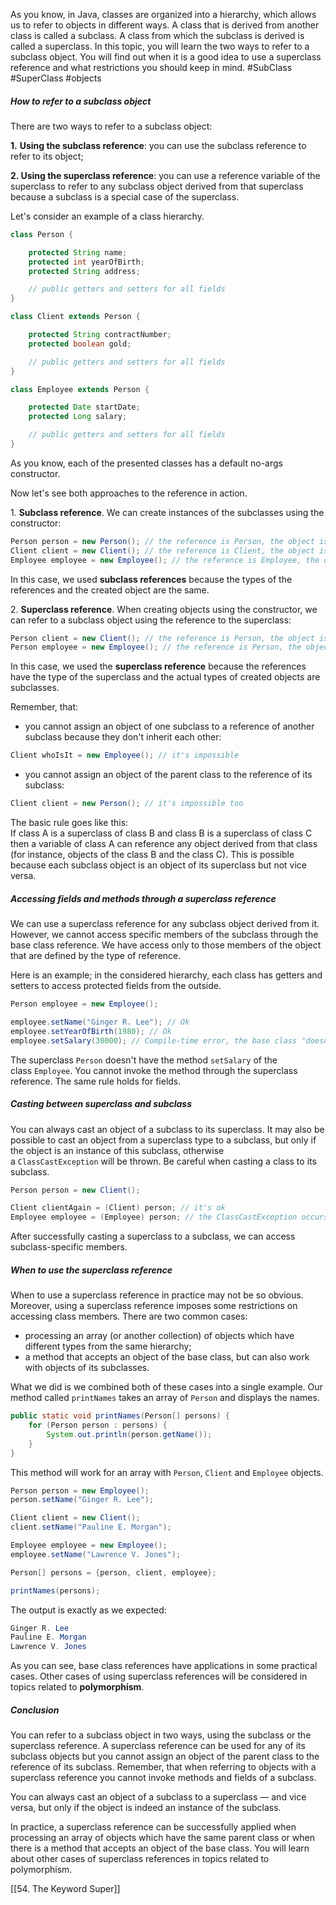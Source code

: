 As you know, in Java, classes are organized into a hierarchy, which allows us to refer to objects in different ways. A class that is derived from another class is called a subclass. A class from which the subclass is derived is called a superclass. In this topic, you will learn the two ways to refer to a subclass object. You will find out when it is a good idea to use a superclass reference and what restrictions you should keep in mind.
#SubClass #SuperClass #objects 
##### How to refer to a subclass object

There are two ways to refer to a subclass object:

**1.** **Using the subclass reference**: you can use the subclass reference to refer to its object;

**2. Using the superclass reference**: you can use a reference variable of the superclass to refer to any subclass object derived from that superclass because a subclass is a special case of the superclass.

Let's consider an example of a class hierarchy.

```java
class Person {

    protected String name;
    protected int yearOfBirth;
    protected String address;

    // public getters and setters for all fields
}

class Client extends Person {

    protected String contractNumber;
    protected boolean gold;

    // public getters and setters for all fields
}

class Employee extends Person {

    protected Date startDate;
    protected Long salary;

    // public getters and setters for all fields
}
```

As you know, each of the presented classes has a default no-args constructor.

Now let's see both approaches to the reference in action.

1. **Subclass reference**. We can create instances of the subclasses using the constructor:

```java
Person person = new Person(); // the reference is Person, the object is Person
Client client = new Client(); // the reference is Client, the object is Client
Employee employee = new Employee(); // the reference is Employee, the object is Employee
```

In this case, we used **subclass references** because the types of the references and the created object are the same.

2. **Superclass reference**. When creating objects using the constructor, we can refer to a subclass object using the reference to the superclass:

```java
Person client = new Client(); // the reference is Person, the object is Client
Person employee = new Employee(); // the reference is Person, the object is Employee
```

In this case, we used the **superclass reference** because the references have the type of the superclass and the actual types of created objects are subclasses.

Remember, that:

- you cannot assign an object of one subclass to a reference of another subclass because they don't inherit each other:

```java
Client whoIsIt = new Employee(); // it's impossible
```

- you cannot assign an object of the parent class to the reference of its subclass:

```java
Client client = new Person(); // it's impossible too
```

The basic rule goes like this:  
If class A is a superclass of class B and class B is a superclass of class C then a variable of class A can reference any object derived from that class (for instance, objects of the class B and the class C). This is possible because each subclass object is an object of its superclass but not vice versa.

##### Accessing fields and methods through a superclass reference

We can use a superclass reference for any subclass object derived from it. However, we cannot access specific members of the subclass through the base class reference. We have access only to those members of the object that are defined by the type of reference.

Here is an example; in the considered hierarchy, each class has getters and setters to access protected fields from the outside.

```java
Person employee = new Employee();

employee.setName("Ginger R. Lee"); // Ok
employee.setYearOfBirth(1980); // Ok
employee.setSalary(30000); // Compile-time error, the base class "doesn't know" about the method
```

The superclass `Person` doesn't have the method `setSalary` of the class `Employee`. You cannot invoke the method through the superclass reference. The same rule holds for fields.

##### Casting between superclass and subclass

You can always cast an object of a subclass to its superclass. It may also be possible to cast an object from a superclass type to a subclass, but only if the object is an instance of this subclass, otherwise a `ClassCastException` will be thrown. Be careful when casting a class to its subclass.

```java
Person person = new Client();

Client clientAgain = (Client) person; // it's ok
Employee employee = (Employee) person; // the ClassCastException occurs here
```

After successfully casting a superclass to a subclass, we can access subclass-specific members.

##### When to use the superclass reference

When to use a superclass reference in practice may not be so obvious. Moreover, using a superclass reference imposes some restrictions on accessing class members. There are two common cases:

- processing an array (or another collection) of objects which have different types from the same hierarchy;
- a method that accepts an object of the base class, but can also work with objects of its subclasses.

What we did is we combined both of these cases into a single example. Our method called `printNames` takes an array of `Person` and displays the names.

```java
public static void printNames(Person[] persons) {
    for (Person person : persons) {
        System.out.println(person.getName());
    }
}
```

This method will work for an array with `Person`, `Client` and `Employee` objects.

```java
Person person = new Employee();
person.setName("Ginger R. Lee");

Client client = new Client();
client.setName("Pauline E. Morgan");

Employee employee = new Employee();
employee.setName("Lawrence V. Jones");

Person[] persons = {person, client, employee};

printNames(persons);
```

The output is exactly as we expected:

```java
Ginger R. Lee
Pauline E. Morgan
Lawrence V. Jones
```

As you can see, base class references have applications in some practical cases. Other cases of using superclass references will be considered in topics related to **polymorphism**.

##### Conclusion

You can refer to a subclass object in two ways, using the subclass or the superclass reference. A superclass reference can be used for any of its subclass objects but you cannot assign an object of the parent class to the reference of its subclass. Remember, that when referring to objects with a superclass reference you cannot invoke methods and fields of a subclass.

You can always cast an object of a subclass to a superclass — and vice versa, but only if the object is indeed an instance of the subclass.

In practice, a superclass reference can be successfully applied when processing an array of objects which have the same parent class or when there is a method that accepts an object of the base class. You will learn about other cases of superclass references in topics related to polymorphism.

[[54. The Keyword Super]]
